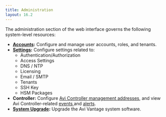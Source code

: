 ```yaml
---
title: Administration
layout: 16.2
---
```

The administration section of the web interface governs the following system-level resources:

* **<a href="/docs/16.2/user-accounts">Accounts</a>:** Configure and manage user accounts, roles, and tenants.
* **<a href="/docs/16.2/administrative-settings">Settings</a>:** Configure settings related to:  
    * Authentication/Authorization
    * Access Settings
    * DNS / NTP
    * Licensing
    * Email / SMTP
    * Tenants
    * SSH Key
    * HSM Packages
* **Controller:** Configure <a href="/docs/16.2/avi-controller-analytics-page">Avi Controller management addresses</a>, and view Avi Controller-related <a href="/docs/16.2/avi-controller-events-log">events </a>and <a href="/docs/16.2/avi-controller-alerts-log">alerts</a>.
* **<a href="/docs/16.2/upgrading-the-vantage-software">System Upgrade</a>:** Upgrade the Avi Vantage system software.  